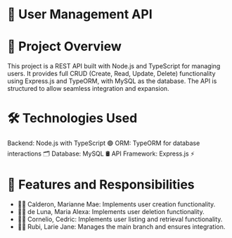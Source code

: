 # 🚀 User Management API

# 📌 Project Overview
This project is a REST API built with Node.js and TypeScript for managing users. It provides full CRUD (Create, Read, Update, Delete) functionality using Express.js and TypeORM, with MySQL as the database. The API is structured to allow seamless integration and expansion.

# 🛠 Technologies Used
Backend: Node.js with TypeScript 🟢
ORM: TypeORM for database interactions 🗂
Database: MySQL 🛢
API Framework: Express.js ⚡

# 👥 Features and Responsibilities
- 👩‍💻 Calderon, Marianne Mae: Implements user creation functionality.
- 👩‍💻 de Luna, Maria Alexa: Implements user deletion functionality.
- 👩‍💻 Cornelio, Cedric: Implements user listing and retrieval functionality.
- 👩‍💻 Rubi, Larie Jane: Manages the main branch and ensures integration.



